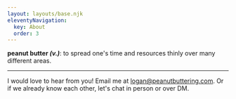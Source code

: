 ```yaml
---
layout: layouts/base.njk
eleventyNavigation:
  key: About
  order: 3
---
```


**peanut butter *(v.)***: to spread one's time and resources thinly over many different areas.

---

I would love to hear from you! Email me at [logan@peanutbuttering.com](mailto:logan@peanutbuttering.com). Or if we already know each other, let's chat in person or over DM.